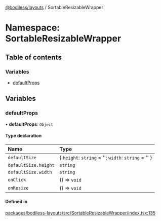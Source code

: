 [@bodiless/layouts](../README.md) / SortableResizableWrapper

# Namespace: SortableResizableWrapper

## Table of contents

### Variables

- [defaultProps](SortableResizableWrapper.md#defaultprops)

## Variables

### defaultProps

• **defaultProps**: `Object`

#### Type declaration

| Name | Type |
| :------ | :------ |
| `defaultSize` | { `height`: `string` = ''; `width`: `string` = '' } |
| `defaultSize.height` | `string` |
| `defaultSize.width` | `string` |
| `onClick` | () => `void` |
| `onResize` | () => `void` |

#### Defined in

[packages/bodiless-layouts/src/SortableResizableWrapper/index.tsx:135](https://github.com/dtargons/Bodiless-JS/blob/2c593824/packages/bodiless-layouts/src/SortableResizableWrapper/index.tsx#L135)
